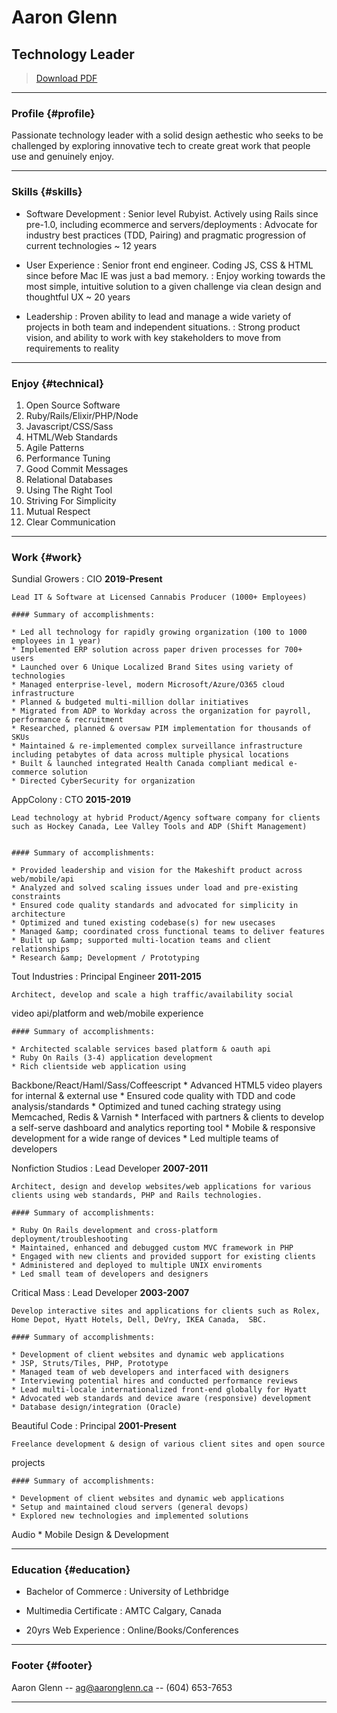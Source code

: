 # Aaron Glenn
## Technology Leader

> [Download PDF](aaron-glenn.pdf)

------

### Profile {#profile}

Passionate technology leader with a solid design aethestic who seeks to be challenged by exploring innovative tech to create great work that people use and genuinely enjoy.

------

### Skills {#skills}

* Software Development
  : Senior level Rubyist. Actively using Rails since pre-1.0, including
ecommerce and servers/deployments
  : Advocate for industry best practices (TDD, Pairing) and pragmatic progression of current technologies
  ~ 12 years

* User Experience
  : Senior front end engineer. Coding JS, CSS & HTML since before Mac IE
was just a bad memory.
  : Enjoy working towards the most simple, intuitive solution to a given challenge via clean design and thoughtful UX
  ~ 20 years

* Leadership
  : Proven ability to lead and manage a wide variety of projects in both team and independent situations.
  : Strong product vision, and ability to work with key stakeholders to move from requirements to reality

-------

### Enjoy {#technical}

1. Open Source Software
1. Ruby/Rails/Elixir/PHP/Node
1. Javascript/CSS/Sass
1. HTML/Web Standards
1. Agile Patterns
1. Performance Tuning
1. Good Commit Messages
1. Relational Databases
1. Using The Right Tool
1. Striving For Simplicity
1. Mutual Respect
1. Clear Communication

------

### Work {#work}

  Sundial Growers
  : CIO
    __2019-Present__

    Lead IT & Software at Licensed Cannabis Producer (1000+ Employees)

    #### Summary of accomplishments:

    * Led all technology for rapidly growing organization (100 to 1000 employees in 1 year)
    * Implemented ERP solution across paper driven processes for 700+ users
    * Launched over 6 Unique Localized Brand Sites using variety of technologies
    * Managed enterprise-level, modern Microsoft/Azure/O365 cloud infrastructure
    * Planned & budgeted multi-million dollar initiatives
    * Migrated from ADP to Workday across the organization for payroll, performance & recruitment
    * Researched, planned & oversaw PIM implementation for thousands of SKUs
    * Maintained & re-implemented complex surveillance infrastructure including petabytes of data across multiple physical locations
    * Built & launched integrated Health Canada compliant medical e-commerce solution
    * Directed CyberSecurity for organization


  AppColony
  : CTO
    __2015-2019__

    Lead technology at hybrid Product/Agency software company for clients such as Hockey Canada, Lee Valley Tools and ADP (Shift Management)


    #### Summary of accomplishments:

    * Provided leadership and vision for the Makeshift product across web/mobile/api
    * Analyzed and solved scaling issues under load and pre-existing constraints
    * Ensured code quality standards and advocated for simplicity in architecture
    * Optimized and tuned existing codebase(s) for new usecases
    * Managed &amp; coordinated cross functional teams to deliver features
    * Built up &amp; supported multi-location teams and client relationships
    * Research &amp; Development / Prototyping


  Tout Industries
  : Principal Engineer
    __2011-2015__

    Architect, develop and scale a high traffic/availability social
video api/platform and web/mobile experience


    #### Summary of accomplishments:

    * Architected scalable services based platform & oauth api
    * Ruby On Rails (3-4) application development
    * Rich clientside web application using
Backbone/React/Haml/Sass/Coffeescript
    * Advanced HTML5 video players for internal & external use
    * Ensured code quality with TDD and code analysis/standards
    * Optimized and tuned caching strategy using Memcached, Redis &
Varnish
    * Interfaced with partners & clients to develop a self-serve
dashboard and analytics reporting tool
    * Mobile & responsive development for a wide range of devices
    * Led multiple teams of developers


  Nonfiction Studios
  : Lead Developer
    __2007-2011__

    Architect, design and develop websites/web applications for various clients using web standards, PHP and Rails technologies.

    #### Summary of accomplishments:

    * Ruby On Rails development and cross-platform deployment/troubleshooting
    * Maintained, enhanced and debugged custom MVC framework in PHP
    * Engaged with new clients and provided support for existing clients
    * Administered and deployed to multiple UNIX enviroments
    * Led small team of developers and designers

  Critical Mass
  : Lead Developer
    __2003-2007__

    Develop interactive sites and applications for clients such as Rolex, Home Depot, Hyatt Hotels, Dell, DeVry, IKEA Canada,  SBC.

    #### Summary of accomplishments:

    * Development of client websites and dynamic web applications
    * JSP, Struts/Tiles, PHP, Prototype
    * Managed team of web developers and interfaced with designers
    * Interviewing potential hires and conducted performance reviews
    * Lead multi-locale internationalized front-end globally for Hyatt
    * Advocated web standards and device aware (responsive) development
    * Database design/integration (Oracle)

  Beautiful Code
  : Principal
    __2001-Present__

    Freelance development & design of various client sites and open source
projects

    #### Summary of accomplishments:

    * Development of client websites and dynamic web applications
    * Setup and maintained cloud servers (general devops)
    * Explored new technologies and implemented solutions
Audio
    * Mobile Design & Development


------

### Education {#education}

* Bachelor of Commerce
  : University of Lethbridge

* Multimedia Certificate
  : AMTC Calgary, Canada

* 20yrs Web Experience
  : Online/Books/Conferences

------

### Footer {#footer}

Aaron Glenn -- [ag@aaronglenn.ca](ag@aaronglenn.ca) -- (604) 653-7653

------
